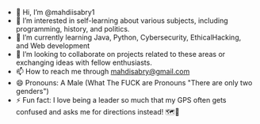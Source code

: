 - 👋 Hi, I’m @mahdiisabry1
- 👀 I’m interested in self-learning about various subjects, including programming, history, and politics. 
- 🌱 I’m currently learning Java, Python, Cybersecurity, EthicalHacking, and Web development
- 💞️ I’m looking to collaborate on projects related to these areas or exchanging ideas with fellow enthusiasts.
- 📫 How to reach me through  mahdisabry@gmail.com
- 😄 Pronouns: A Male (What The FUCK are Pronouns "There are only two genders")
- ⚡ Fun fact:  I love being a leader so much that my GPS often gets confused and asks me for directions instead! 🗺️👑
<!---
mahdiisabry1/mahdiisabry1 is a ✨ special ✨ repository because its `README.md` (this file) appears on your GitHub profile.
You can click the Preview link to take a look at your changes.
--->
